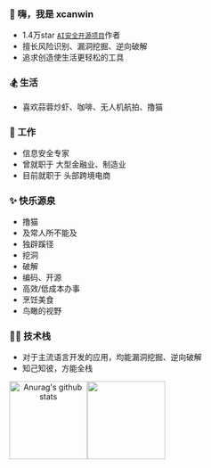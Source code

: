 ### 👋 嗨，我是 xcanwin

- 1.4万star [`AI安全开源项目`](https://github.com/xcanwin/KeepChatGPT)作者
- 擅长风险识别、漏洞挖掘、逆向破解
- 追求创造使生活更轻松的工具

### 🏂 生活

- 喜欢蒜蓉炒虾、咖啡、无人机航拍、撸猫

### 💼 工作

- 信息安全专家
- 曾就职于 大型金融业、制造业
- 目前就职于 头部跨境电商

### ✨ 快乐源泉

- 撸猫
- 及常人所不能及
- 独辟蹊径
- 挖洞
- 破解
- 编码、开源
- 高效/低成本办事
- 烹饪美食
- 鸟瞰的视野

### 🧑‍💻 技术栈

- 对于主流语言开发的应用，均能漏洞挖掘、逆向破解
- 知己知彼，方能全栈

<div align="center">
<img align="center" height="140px" style="float: left" src="https://github-readme-stats-xcanwin.vercel.app/api?username=xcanwin&show_icons=true&theme=algolia&hide=contribs,prs" alt="Anurag's github stats" /> 
<img align="center" height="140px" style="float: left" src="https://github-readme-stats-xcanwin.vercel.app/api/top-langs/?username=xcanwin&layout=compact&theme=algolia" />
<div style="clear: both"></div>
</div>
